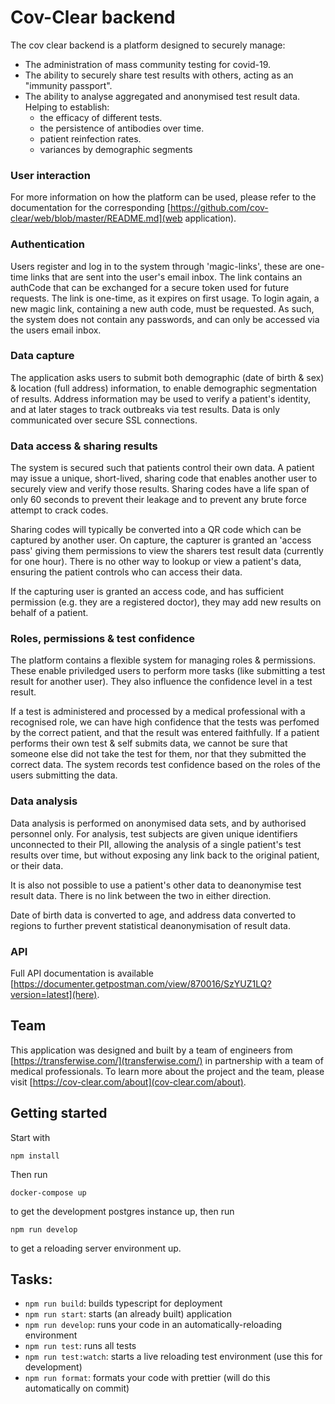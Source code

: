 # Cov-Clear backend

The cov clear backend is a platform designed to securely manage:

- The administration of mass community testing for covid-19.
- The ability to securely share test results with others, acting as an "immunity passport".
- The ability to analyse aggregated and anonymised test result data. Helping to establish:
  - the efficacy of different tests.
  - the persistence of antibodies over time.
  - patient reinfection rates.
  - variances by demographic segments

### User interaction

For more information on how the platform can be used, please refer to the documentation for the corresponding [https://github.com/cov-clear/web/blob/master/README.md](web application).

### Authentication

Users register and log in to the system through 'magic-links', these are one-time links that are sent into the user's email inbox. The link contains an authCode that can be exchanged for a secure token used for future requests. The link is one-time, as it expires on first usage. To login again, a new magic link, containing a new auth code, must be requested. As such, the system does not contain any passwords, and can only be accessed via the users email inbox.

### Data capture

The application asks users to submit both demographic (date of birth & sex) & location (full address) information, to enable demographic segmentation of results. Address information may be used to verify a patient's identity, and at later stages to track outbreaks via test results. Data is only communicated over secure SSL connections.

### Data access & sharing results

The system is secured such that patients control their own data. A patient may issue a unique, short-lived, sharing code that enables another user to securely view and verify those results. Sharing codes have a life span of only 60 seconds to prevent their leakage and to prevent any brute force attempt to crack codes.

Sharing codes will typically be converted into a QR code which can be captured by another user. On capture, the capturer is granted an 'access pass' giving them permissions to view the sharers test result data (currently for one hour). There is no other way to lookup or view a patient's data, ensuring the patient controls who can access their data.

If the capturing user is granted an access code, and has sufficient permission (e.g. they are a registered doctor), they may add new results on behalf of a patient.

### Roles, permissions & test confidence

The platform contains a flexible system for managing roles & permissions. These enable priviledged users to perform more tasks (like submitting a test result for another user). They also influence the confidence level in a test result.

If a test is administered and processed by a medical professional with a recognised role, we can have high confidence that the tests was perfomed by the correct patient, and that the result was entered faithfully. If a patient performs their own test & self submits data, we cannot be sure that someone else did not take the test for them, nor that they submitted the correct data. The system records test confidence based on the roles of the users submitting the data.

### Data analysis

Data analysis is performed on anonymised data sets, and by authorised personnel only. For analysis, test subjects are given unique identifiers unconnected to their PII, allowing the analysis of a single patient's test results over time, but without exposing any link back to the original patient, or their data.

It is also not possible to use a patient's other data to deanonymise test result data. There is no link between the two in either direction.

Date of birth data is converted to age, and address data converted to regions to further prevent statistical deanonymisation of result data.

### API

Full API documentation is available [https://documenter.getpostman.com/view/870016/SzYUZ1LQ?version=latest](here).

## Team

This application was designed and built by a team of engineers from [https://transferwise.com/](transferwise.com/) in partnership with a team of medical professionals. To learn more about the project and the team, please visit [https://cov-clear.com/about](cov-clear.com/about).

## Getting started

Start with

`npm install`

Then run

`docker-compose up`

to get the development postgres instance up, then run

`npm run develop`

to get a reloading server environment up.

## Tasks:

- `npm run build`: builds typescript for deployment
- `npm run start`: starts (an already built) application
- `npm run develop`: runs your code in an automatically-reloading environment
- `npm run test`: runs all tests
- `npm run test:watch`: starts a live reloading test environment (use this for development)
- `npm run format`: formats your code with prettier (will do this automatically on commit)
